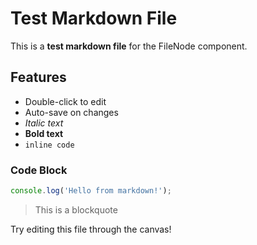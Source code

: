 # Test Markdown File

This is a **test markdown file** for the FileNode component.

## Features

- Double-click to edit
- Auto-save on changes
- *Italic text*
- **Bold text**
- `inline code`

### Code Block

```javascript
console.log('Hello from markdown!');
```

> This is a blockquote

Try editing this file through the canvas!
